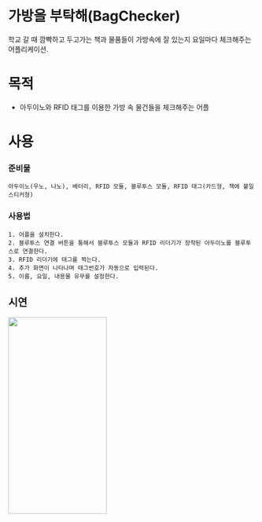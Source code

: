 # 가방을 부탁해(BagChecker)
학교 갈 때 깜빡하고 두고가는 책과 물품들이 가방속에 잘 있는지 요일마다 체크해주는 어플리케이션.

# 목적
 - 아두이노와 RFID 태그를 이용한 가방 속 물건들을 체크해주는 어플

# 사용
 ### 준비물
    아두이노(우노, 나노), 베터리, RFID 모듈, 블루투스 모듈, RFID 태그(카드형, 책에 붙일 스티커형)
 ### 사용법
    1. 어플을 설치한다.
    2. 블루투스 연결 버튼을 통해서 블루투스 모듈과 RFID 리더기가 장착된 아두이노를 블루투스로 연결한다.
    3. RFID 리더기에 태그를 찍는다.
    4. 추가 화면이 나타나며 태그번호가 자동으로 입력된다.
    5. 이름, 요일, 내용물 유무를 설정한다. 
 

## 시연
<img src="https://user-images.githubusercontent.com/69233747/89395889-dc306e00-d748-11ea-80e7-32391c344d6a.jpg" width="200" height="400">
